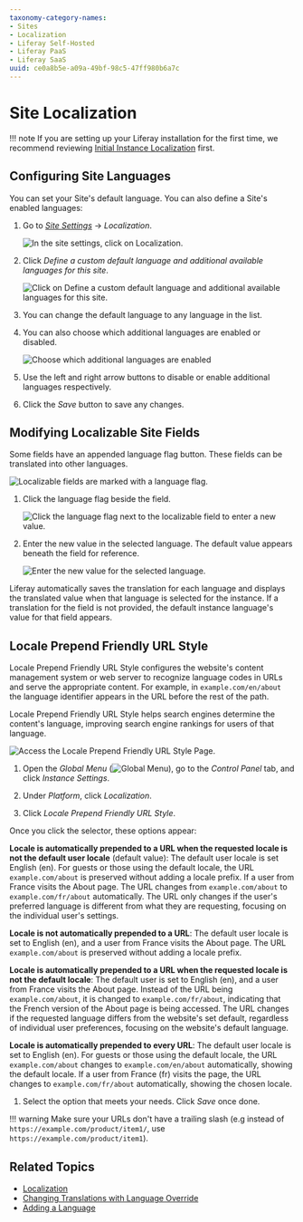 ```yaml
---
taxonomy-category-names:
- Sites
- Localization
- Liferay Self-Hosted
- Liferay PaaS
- Liferay SaaS
uuid: ce0a8b5e-a09a-49bf-98c5-47ff980b6a7c
---
```

# Site Localization

!!! note
    If you are setting up your Liferay installation for the first time, we recommend reviewing [Initial Instance Localization](../../installation-and-upgrades/setting-up-liferay/initial-instance-localization.md) first.

## Configuring Site Languages

You can set your Site's default language. You can also define a Site's enabled languages:

1. Go to *[Site Settings](./site-settings-ui-reference.md#language)* &rarr; *Localization*.

   ![In the site settings, click on Localization.](./site-localization/images/01.png)

1. Click *Define a custom default language and additional available languages for this site*.

   ![Click on Define a custom default language and additional available languages for this site.](./site-localization/images/02.png)

1. You can change the default language to any language in the list.

1. You can also choose which additional languages are enabled or disabled.

   ![Choose which additional languages are enabled](./site-localization/images/03.png)

1. Use the left and right arrow buttons to disable or enable additional languages respectively.

1. Click the *Save* button to save any changes.

## Modifying Localizable Site Fields

Some fields have an appended language flag button. These fields can be translated into other languages.

![Localizable fields are marked with a language flag.](./site-localization/images/04.png)

1. Click the language flag beside the field.

   ![Click the language flag next to the localizable field to enter a new value.](./site-localization/images/05.png)

1. Enter the new value in the selected language. The default value appears beneath the field for reference.

   ![Enter the new value for the selected language.](./site-localization/images/06.png)

Liferay automatically saves the translation for each language and displays the translated value when that language is selected for the instance. If a translation for the field is not provided, the default instance language's value for that field appears.

## Locale Prepend Friendly URL Style

Locale Prepend Friendly URL Style configures the website's content management system or web server to recognize language codes in URLs and serve the appropriate content. For example, in `example.com/en/about` the language identifier appears in the URL before the rest of the path.

Locale Prepend Friendly URL Style helps search engines determine the content's language, improving search engine rankings for users of that language.

![Access the Locale Prepend Friendly URL Style Page.](./site-localization/images/07.png)

1. Open the *Global Menu* (![Global Menu](../images/icon-applications-menu.png)), go to the *Control Panel* tab, and click *Instance Settings*.

1. Under *Platform*, click *Localization*.

1. Click *Locale Prepend Friendly URL Style*.

Once you click the selector, these options appear:

**Locale is automatically prepended to a URL when the requested locale is not the default user locale** (default value): The default user locale is set English (en). For guests or those using the default locale, the URL `example.com/about` is preserved without adding a locale prefix. If a user from France visits the About page. The URL changes from `example.com/about` to `example.com/fr/about` automatically. The URL only changes if the user's preferred language is different from what they are requesting, focusing on the individual user's settings.

**Locale is not automatically prepended to a URL**: The default user locale is set to English (en), and a user from France visits the About page. The URL `example.com/about` is preserved without adding a locale prefix.

**Locale is automatically prepended to a URL when the requested locale is not the default locale**: The default user is set to English (en), and a user from France visits the About page. Instead of the URL being `example.com/about`, it is changed to `example.com/fr/about`, indicating that the French version of the About page is being accessed. The URL changes if the requested language differs from the website's set default, regardless of individual user preferences, focusing on the website's default language.

**Locale is automatically prepended to every URL**: The default user locale is set to English (en). For guests or those using the default locale, the URL `example.com/about` changes to `example.com/en/about` automatically, showing the default locale. If a user from France (fr) visits the page, the URL changes to `example.com/fr/about` automatically, showing the chosen locale.

1. Select the option that meets your needs. Click *Save* once done.

!!! warning
    Make sure your URLs don't have a trailing slash (e.g instead of `https://example.com/product/item1/`, use `https://example.com/product/item1`). 
    
## Related Topics

- [Localization](../../system-administration/configuring-liferay/virtual-instances/localization.md)
- [Changing Translations with Language Override](../../system-administration/configuring-liferay/changing-translations-with-language-override.md)
- [Adding a Language](../../liferay-development/liferay-internals/extending-liferay/customizing-localization/adding-a-language.md)
